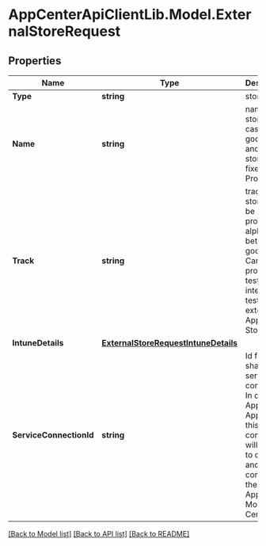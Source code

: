 # AppCenterApiClientLib.Model.ExternalStoreRequest
## Properties

Name | Type | Description | Notes
------------ | ------------- | ------------- | -------------
**Type** | **string** | store Type | [optional] 
**Name** | **string** | name of the store. In case of googleplay, and Apple store this is fixed to Production. | [optional] 
**Track** | **string** | track of the store. Can be production, alpha &amp; beta for googleplay. Can be production, testflight-internal &amp; testflight-external for Apple Store. | [optional] 
**IntuneDetails** | [**ExternalStoreRequestIntuneDetails**](ExternalStoreRequestIntuneDetails.md) |  | [optional] 
**ServiceConnectionId** | **string** | Id for the shared service connection. In case of Apple AppStore, this connection will be used to create and connect to the Apple AppStore in Mobile Center. | [optional] 

[[Back to Model list]](../README.md#documentation-for-models) [[Back to API list]](../README.md#documentation-for-api-endpoints) [[Back to README]](../README.md)

